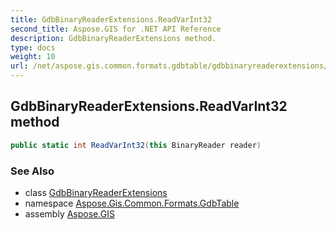```yaml
---
title: GdbBinaryReaderExtensions.ReadVarInt32
second_title: Aspose.GIS for .NET API Reference
description: GdbBinaryReaderExtensions method. 
type: docs
weight: 10
url: /net/aspose.gis.common.formats.gdbtable/gdbbinaryreaderextensions/readvarint32/
---
```

## GdbBinaryReaderExtensions.ReadVarInt32 method

```csharp
public static int ReadVarInt32(this BinaryReader reader)
```

### See Also

* class [GdbBinaryReaderExtensions](../)
* namespace [Aspose.Gis.Common.Formats.GdbTable](../../gdbbinaryreaderextensions/)
* assembly [Aspose.GIS](../../../)


